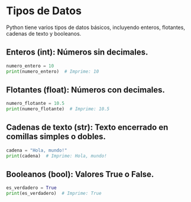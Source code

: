 # Tipos de Datos
Python tiene varios tipos de datos básicos, incluyendo enteros, flotantes, cadenas de texto y booleanos.

## Enteros (int): Números sin decimales.
```python
numero_entero = 10
print(numero_entero)  # Imprime: 10
```

## Flotantes (float): Números con decimales.
```python
numero_flotante = 10.5
print(numero_flotante)  # Imprime: 10.5
```

## Cadenas de texto (str): Texto encerrado en comillas simples o dobles.
```python
cadena = "Hola, mundo!"
print(cadena)  # Imprime: Hola, mundo!
```

## Booleanos (bool): Valores True o False.
```python
es_verdadero = True
print(es_verdadero)  # Imprime: True
```

